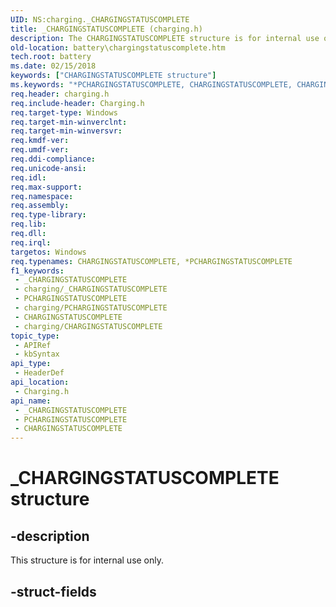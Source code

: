 ```yaml
---
UID: NS:charging._CHARGINGSTATUSCOMPLETE
title: _CHARGINGSTATUSCOMPLETE (charging.h)
description: The CHARGINGSTATUSCOMPLETE structure is for internal use only and should not be called from your code.
old-location: battery\chargingstatuscomplete.htm
tech.root: battery
ms.date: 02/15/2018
keywords: ["CHARGINGSTATUSCOMPLETE structure"]
ms.keywords: "*PCHARGINGSTATUSCOMPLETE, CHARGINGSTATUSCOMPLETE, CHARGINGSTATUSCOMPLETE structure [Battery Devices], _CHARGINGSTATUSCOMPLETE, battery.chargingstatuscomplete, charging/BATTERY_INFORMATION"
req.header: charging.h
req.include-header: Charging.h
req.target-type: Windows
req.target-min-winverclnt: 
req.target-min-winversvr: 
req.kmdf-ver: 
req.umdf-ver: 
req.ddi-compliance: 
req.unicode-ansi: 
req.idl: 
req.max-support: 
req.namespace: 
req.assembly: 
req.type-library: 
req.lib: 
req.dll: 
req.irql: 
targetos: Windows
req.typenames: CHARGINGSTATUSCOMPLETE, *PCHARGINGSTATUSCOMPLETE
f1_keywords:
 - _CHARGINGSTATUSCOMPLETE
 - charging/_CHARGINGSTATUSCOMPLETE
 - PCHARGINGSTATUSCOMPLETE
 - charging/PCHARGINGSTATUSCOMPLETE
 - CHARGINGSTATUSCOMPLETE
 - charging/CHARGINGSTATUSCOMPLETE
topic_type:
 - APIRef
 - kbSyntax
api_type:
 - HeaderDef
api_location:
 - Charging.h
api_name:
 - _CHARGINGSTATUSCOMPLETE
 - PCHARGINGSTATUSCOMPLETE
 - CHARGINGSTATUSCOMPLETE
---
```


# _CHARGINGSTATUSCOMPLETE structure


## -description

This structure is for internal use only.

## -struct-fields

